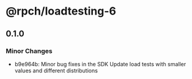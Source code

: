 # @rpch/loadtesting-6

## 0.1.0

### Minor Changes

- b9e964b: Minor bug fixes in the SDK
  Update load tests with smaller values and different distributions
